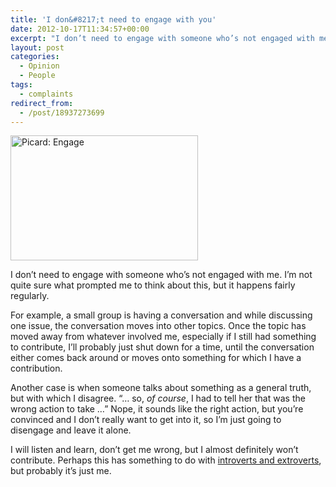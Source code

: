 ```yaml
---
title: 'I don&#8217;t need to engage with you'
date: 2012-10-17T11:34:57+00:00
excerpt: "I don’t need to engage with someone who’s not engaged with me. Once the topic has moved away from whatever involved me, especially if I still had something to contribute, I'll probably just shut down for a time, until the conversation either comes back around or moves onto something for which I have a contribution."
layout: post
categories:
  - Opinion
  - People
tags:
  - complaints
redirect_from:
  - /post/18937273699
---
```

<img class="alignleft size-medium wp-image-3394" title="picard-engage" src="https://dv8b8dkxht4vb.cloudfront.net/img/picard-engage-300x200.jpg" alt="Picard: Engage" width="300" height="200" srcset="https://dv8b8dkxht4vb.cloudfront.net/img/picard-engage-300x200.jpg 300w, https://dv8b8dkxht4vb.cloudfront.net/img/picard-engage.jpg 450w" sizes="(max-width: 300px) 100vw, 300px" />

I don’t need to engage with someone who’s not engaged with me. I&#8217;m not quite sure what prompted me to think about this, but it happens fairly regularly.

For example, a small group is having a conversation and while discussing one issue, the conversation moves into other topics. Once the topic has moved away from whatever involved me, especially if I still had something to contribute, I&#8217;ll probably just shut down for a time, until the conversation either comes back around or moves onto something for which I have a contribution.

Another case is when someone talks about something as a general truth, but with which I disagree. &#8220;&#8230; so, _of course_, I had to tell her that was the wrong action to take &#8230;&#8221; Nope, it sounds like the right action, but you&#8217;re convinced and I don&#8217;t really want to get into it, so I&#8217;m just going to disengage and leave it alone.

I will listen and learn, don&#8217;t get me wrong, but I almost definitely won&#8217;t contribute. Perhaps this has something to do with [introverts and extroverts](/for-the-extroverts-out-there.html), but probably it&#8217;s just me.
